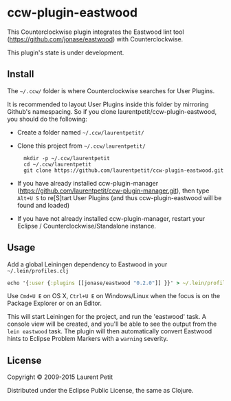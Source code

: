 # ccw-plugin-eastwood

This Counterclockwise plugin integrates the Eastwood lint tool (https://github.com/jonase/eastwood) with Counterclockwise.

This plugin's state is under development.

## Install

The `~/.ccw/` folder is where Counterclockwise searches for User Plugins.

It is recommended to layout User Plugins inside this folder by mirroring Github's namespacing. So if you clone laurentpetit/ccw-plugin-eastwood, you should do the following:

- Create a folder named `~/.ccw/laurentpetit/`
- Clone this project from `~/.ccw/laurentpetit/`

        mkdir -p ~/.ccw/laurentpetit
        cd ~/.ccw/laurentpetit
        git clone https://github.com/laurentpetit/ccw-plugin-eastwood.git

- If you have already installed ccw-plugin-manager (https://github.com/laurentpetit/ccw-plugin-manager.git), then type `Alt+U S` to re[S]tart User Plugins (and thus ccw-plugin-eastwood will be found and loaded)
- If you have not already installed ccw-plugin-manager, restart your Eclipse / Counterclockwise/Standalone instance.

## Usage

Add a global Leiningen dependency to Eastwood in your `~/.lein/profiles.clj`
```clojure
echo '{:user {:plugins [[jonase/eastwood "0.2.0"]] }}' > ~/.lein/profiles.clj
```

Use `Cmd+U E` on OS X, `Ctrl+U E` on Windows/Linux when the focus is on the Package Explorer or on an Editor.

This will start Leiningen for the project, and run the 'eastwood' task. A console view will be created, and you'll be able to see the output from the `lein eastwood` task. The plugin will then automatically convert Eastwood hints to Eclipse Problem Markers with a `warning` severity.

## License

Copyright © 2009-2015 Laurent Petit

Distributed under the Eclipse Public License, the same as Clojure.

